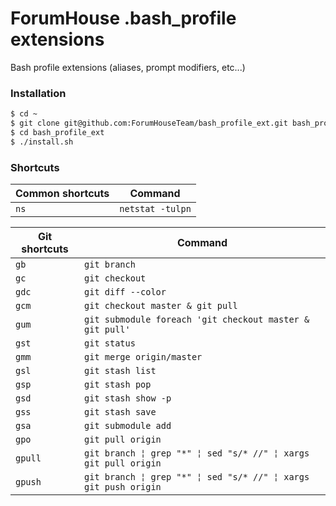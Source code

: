 ForumHouse .bash_profile extensions
================
Bash profile extensions (aliases, prompt modifiers, etc...)

### Installation
```bash
$ cd ~
$ git clone git@github.com:ForumHouseTeam/bash_profile_ext.git bash_profile_ext
$ cd bash_profile_ext
$ ./install.sh
```

### Shortcuts

Common shortcuts | Command          
------------- | ------------- 
```ns``` | ```netstat -tulpn```

Git shortcuts | Command          
------------- | ------------- 
```gb``` | ```git branch```
```gc``` | ```git checkout```
```gdc``` | ```git diff --color```
```gcm``` | ```git checkout master & git pull```
```gum``` | ```git submodule foreach 'git checkout master & git pull'```
```gst``` | ```git status```
```gmm``` | ```git merge origin/master```
```gsl``` | ```git stash list```
```gsp``` | ```git stash pop```
```gsd``` | ```git stash show -p```
```gss``` | ```git stash save```
```gsa``` | ```git submodule add```
```gpo``` | ```git pull origin```
```gpull``` | ```git branch ¦ grep "*" ¦ sed "s/* //" ¦ xargs git pull origin```
```gpush``` | ```git branch ¦ grep "*" ¦ sed "s/* //" ¦ xargs git push origin```
